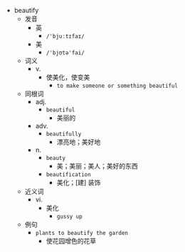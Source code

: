 - beautify
  - 发音
    - 英
      - `/'bjuːtɪfaɪ/`
    - 美
      - `/'bjʊtə'fai/`
  - 词义
    - v.
      - 使美化，使变美
        - `to make someone or something beautiful`
  - 同根词
    - adj.
      - `beautiful`
        - 美丽的
    - adv.
      - `beautifully`
        - 漂亮地；美好地
    - n.
      - `beauty`
        - 美；美丽；美人；美好的东西
      - `beautification`
        - 美化；[建] 装饰
  - 近义词
    - vi.
      - 美化
        - `gussy up`
  - 例句
    - `plants to beautify the garden`
      - 使花园增色的花草

